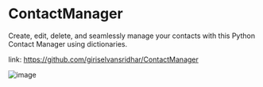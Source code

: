 # ContactManager



Create, edit, delete, and seamlessly manage your contacts with this Python Contact Manager using dictionaries. 

link: https://github.com/giriselvansridhar/ContactManager

![image](https://github.com/giriselvansridhar/ContactManager/assets/131362593/0e44b232-e236-4778-97be-9c266e895150)
